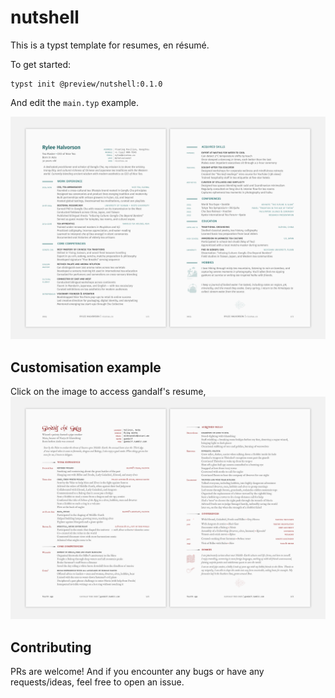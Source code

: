 # nutshell

This is a typst template for resumes, en résumé.

To get started:

```typst
typst init @preview/nutshell:0.1.0
```

And edit the `main.typ` example. 

![Preview of the default resume](examples/main-nup.png)

## Customisation example

Click on the image to access gandalf's resume,
[![Preview of a custom example](thumbnail.png)](examples/gandalf.typ)

## Contributing

PRs are welcome! And if you encounter any bugs or have any requests/ideas, feel free to open an issue.

